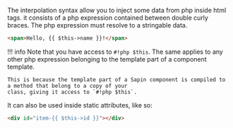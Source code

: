 The interpolation syntax allow you to inject some data from php inside html tags. it consists of a php
expression contained between double curly braces. The php expression must resolve to a stringable data.

```html title="Basic Interpolation"
<span>Hello, {{ $this->name }}!</span>
```

!!! info
    Note that you have access to `#!php $this`. The same applies to any other php expression belonging to the
    template part of a component template.

    This is because the template part of a Sapin component is compiled to a method that belong to a copy of your 
    class, giving it access to `#!php $this`.

It can also be used inside static attributes, like so:

```html title="Interpolation in static attribute"
<div id="item-{{ $this->id }}"></div>

```
